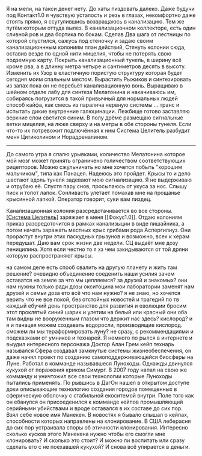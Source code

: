 
Я на мели, на такси денег нету. До хаты пиздовать далеко. Даже будучи под Контакт1.0 я чувствую усталость и резь в глазах, некомфортно даже стоять прямо, я ссутулившись возвращаюсь в канализацию. Тем же путём которым оттуда вылез. В канализационном коллекторе, есть один сливной ров и два бортика по бокам. Сделав Два шага от лестницы по которой спустился, сажусь под стеночку и задаю своим канализационнным колониям план действий,
Стянуть колонии сюда, оставив везде по одной нити мицелия, чтобы не потерять свою подземную карту. Покрыть канализационный тунель, в ширину всё кроме рва, а в длинну метра четыре и сантиметров десять в высоту. Изменить их Узор в еластичную пористую структуру которая будет сегодня моим спальным местом. Вырастить Рыжиков и синтезировать из запах пока он не перебьёт канализационную вонь.
Выращиваю в шейном отделе лабу для синтеза Мелатонина и накачиваюсь им, собираясь погрузится в такой привычный для нормальных людей способ кайфа, как смесь из паралича нервную системы ... транс и испытать дикие внутренние галюцинации.
Лежбище готово заставляю верхние слои светится синим. В полу дрёме размещаю сигнальные ветки мицелия, на люке сверху и на метры в обе стороны тунеля. Если что-то их потревожит подлючённая к ним Система Целитель разбудит меня Цитиколином и Норадреналином.





***

До самого утра я спалю урывками, количество Мелатонина которое мой мозг может принять ограничено голичеством соответствующих рицепторов. Можно сжульничать но мне хочется побыть "хорошим мальчиком", типа как Панацея. Надеюсь это пройдет. Крысы то и дело шастают вдоль тунеля задевают мою сигнализацию. Я не выдерживаю и отрубаю её. Спустя пару снов, просыпаюсь от укуса за нос. Слышу писк и топот лапок. Сонливасть улетает помахав мне на прощанье крысинной лапкой.
Оператор говорит, суки вам пиздец.

Канализационная колония разсредотачивается во все стороны.
[[Система Целитель]](СЦ) заряжает в меня [[Фокус1.0]]. Отдаю колониям приказ разсредоточится в рамках канализыции в виде лишайника, а потом начать заражать местных крыс грибами рода Аспергилиуз. Они прорастут внутри этих паскудных грызунов и возможно, всех к херам передушат. Даю вам срок жизни две недели. СЦ выдаёт мне дозу пеницилина. Хотя если честно то я хз чем закидываются от той дряни которую распространяют крысы.

на самом деле есть спооб свалить на другую планету и жить там
решение? очевидно объединение соеденить наши усилия
зачем оставатся на земле за что мы цепляемся? за друзей и знакомых? они нам нужны только ради дозы окситоцина мои лаборатории заменят нам друзей и семьи
доза ето всё что нам нужно?
я не знаю, но хочется верить что не все
покой, без отстойных новостей и трагедий по тв каждый ебучий день
пространство для развития и еволюции
бросим этот проклятый синий шарик и улетим на белый или краcный они оба там видны не вооруженным глазом
что держит нас здесь? кислород? и я и панацея можем создавать водоросли, производящие кислород. сможем ли мы тераформировать луну? не сразу, с рекоммендациями и подсказками от умников и технарей.
Я немного по рылся в интернете и выудил интересного персонажа Доктор Алан Грем кейп технарь назывался Сфера создавал замкнутые системы жизнеобеспечения, он даже начял проект по созданию самоподдерживающейся биосферы на Луне.
Работал в комманде называвшеся Луноходы. Однажды двинулся кукухой от поражения криком Симург. В 2007 году напал на свою же комманду и уничтожил все свои технологии которые Луноходы пытались применять.
По рывшись в ДагОн нашел в открытом доступе доки описывающие технологию создания  городов  помещенных в сферическую оболочку с стабильной екоситемой внутри.
Поле того как он ебанулся он присоеденился к комманде кейпов промышляющий серийными убийствами и вроде оставался в их составе до сих пор. Взял себе новое имя Манекен.
В новостях я бывало слышал о кейпах, способности которых направлены на клонирование. В США леберасня до сих пор устраивала споры об этичности клонирования.
Интересно сколько кусков этого Манекена нужно чтобы его смогли мне клонировать? И сколько это стоит? И можно ли воспитать или сразу сделать его с не поехавшей кукухой?
И снова всё упирается в деньги.